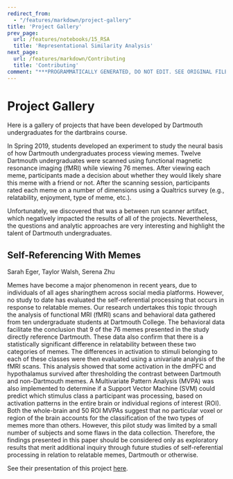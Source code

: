 ```yaml
---
redirect_from:
  - "/features/markdown/project-gallery"
title: 'Project Gallery'
prev_page:
  url: /features/notebooks/15_RSA
  title: 'Representational Similarity Analysis'
next_page:
  url: /features/markdown/Contributing
  title: 'Contributing'
comment: "***PROGRAMMATICALLY GENERATED, DO NOT EDIT. SEE ORIGINAL FILES IN /content***"
---
```

# Project Gallery

Here is a gallery of projects that have been developed by Dartmouth undergraduates for the dartbrains course.

In Spring 2019, students developed an experiment to study the neural basis of how Dartmouth undergraduates process viewing memes. Twelve Dartmouth undergraduates were scanned using functional magnetic resonance imaging (fMRI) while viewing 76 memes. After viewing each meme, participants made a decision about whether they would likely share this meme with a friend or not. After the scanning session, participants rated each meme on a number of dimensions using a Qualtrics survey (e.g., relatability, enjoyment, type of meme, etc.).

Unfortunately, we discovered that was a between run scanner artifact, which negatively impacted the results of all of the projects. Nevertheless, the questions and analytic approaches are very interesting and highlight the talent of Dartmouth undergraduates.

## Self-Referencing With Memes
Sarah Eger, Taylor Walsh, Serena Zhu

Memes have become a major phenomenon in recent years, due to individuals of all ages sharingthem across social media platforms. However, no study to date has evaluated the self-referential processing that occurs in response to relatable memes. Our research undertakes this topic through the analysis of functional MRI (fMRI) scans and behavioral data gathered from ten undergraduate students at Dartmouth College. The behavioral data facilitate the conclusion that 9 of the 76 memes presented in the study directly reference Dartmouth. These data also confirm that there is a statistically significant difference in relatability between these two categories of memes. The differences in activation to stimuli belonging to each of these classes were then evaluated using a univariate analysis of the fMRI scans. This analysis showed that some activation in the dmPFC and hypothalamus survived after thresholding the contrast between Dartmouth and non-Dartmouth memes. A Multivariate Pattern Analysis (MVPA) was also implemented to determine if a Support Vector Machine (SVM) could predict which stimulus class a participant was processing, based on activation patterns in the entire brain or individual regions of interest (ROI). Both the whole-brain and 50 ROI MVPAs suggest that no particular voxel or region of the brain accounts for the classification of the two types of memes more than others. However, this pilot study was limited by a small number of subjects and some flaws in the data collection. Therefore, the findings presented in this paper should be considered only as exploratory results that merit additional inquiry through future studies of self-referential processing in relation to relatable memes, Dartmouth or otherwise.

See their presentation of this project [here](../../images/project_gallery/Relatability_Presentation.pdf).
